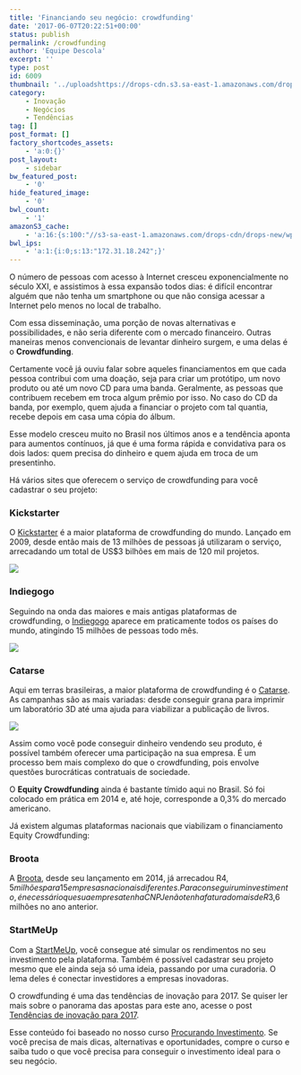 ```yaml
---
title: 'Financiando seu negócio: crowdfunding'
date: '2017-06-07T20:22:51+00:00'
status: publish
permalink: /crowdfunding
author: 'Equipe Descola'
excerpt: ''
type: post
id: 6009
thumbnail: '../uploadshttps://drops-cdn.s3.sa-east-1.amazonaws.com/drops-new/wp-content/uploads/2017/06/07201906/crowdfunding-150x150.png'
category:
    - Inovação
    - Negócios
    - Tendências
tag: []
post_format: []
factory_shortcodes_assets:
    - 'a:0:{}'
post_layout:
    - sidebar
bw_featured_post:
    - '0'
hide_featured_image:
    - '0'
bwl_count:
    - '1'
amazonS3_cache:
    - 'a:16:{s:100:"//s3-sa-east-1.amazonaws.com/drops-cdn/drops-new/wp-content/uploads/2017/06/07192149/kickstarter.png";i:6014;s:109:"//s3-sa-east-1.amazonaws.com/drops-cdn/drops-new/wp-content/uploads/2017/06/07192149/kickstarter-1024x821.png";i:6014;s:62:"//descola.org/drops/wp-content/uploads/2017/06/kickstarter.png";i:6014;s:71:"//descola.org/drops/wp-content/uploads/2017/06/kickstarter-1024x821.png";i:6014;s:98:"//s3-sa-east-1.amazonaws.com/drops-cdn/drops-new/wp-content/uploads/2017/06/07192210/indiegogo.png";i:6015;s:107:"//s3-sa-east-1.amazonaws.com/drops-cdn/drops-new/wp-content/uploads/2017/06/07192210/indiegogo-1024x694.png";i:6015;s:60:"//descola.org/drops/wp-content/uploads/2017/06/indiegogo.png";i:6015;s:69:"//descola.org/drops/wp-content/uploads/2017/06/indiegogo-1024x694.png";i:6015;s:96:"//s3-sa-east-1.amazonaws.com/drops-cdn/drops-new/wp-content/uploads/2017/06/07192232/catarse.png";i:6016;s:105:"//s3-sa-east-1.amazonaws.com/drops-cdn/drops-new/wp-content/uploads/2017/06/07192232/catarse-1024x562.png";i:6016;s:58:"//descola.org/drops/wp-content/uploads/2017/06/catarse.png";i:6016;s:67:"//descola.org/drops/wp-content/uploads/2017/06/catarse-1024x562.png";i:6016;s:97:"//s3-sa-east-1.amazonaws.com/drops-cdn/drops-new/wp-content/uploads/2017/06/07192458/catarse1.png";i:6018;s:106:"//s3-sa-east-1.amazonaws.com/drops-cdn/drops-new/wp-content/uploads/2017/06/07192458/catarse1-1024x746.png";i:6018;s:59:"//descola.org/drops/wp-content/uploads/2017/06/catarse1.png";i:6018;s:68:"//descola.org/drops/wp-content/uploads/2017/06/catarse1-1024x746.png";i:6018;}'
bwl_ips:
    - 'a:1:{i:0;s:13:"172.31.18.242";}'
---
```

O número de pessoas com acesso à Internet cresceu exponencialmente no século XXI, e assistimos à essa expansão todos dias: é difícil encontrar alguém que não tenha um smartphone ou que não consiga acessar a Internet pelo menos no local de trabalho.

Com essa disseminação, uma porção de novas alternativas e possibilidades, e não seria diferente com o mercado financeiro. Outras maneiras menos convencionais de levantar dinheiro surgem, e uma delas é o **Crowdfunding**.

Certamente você já ouviu falar sobre aqueles financiamentos em que cada pessoa contribui com uma doação, seja para criar um protótipo, um novo produto ou até um novo CD para uma banda. Geralmente, as pessoas que contribuem recebem em troca algum prêmio por isso. No caso do CD da banda, por exemplo, quem ajuda a financiar o projeto com tal quantia, recebe depois em casa uma cópia do álbum.

Esse modelo cresceu muito no Brasil nos últimos anos e a tendência aponta para aumentos contínuos, já que é uma forma rápida e convidativa para os dois lados: quem precisa do dinheiro e quem ajuda em troca de um presentinho.

Há vários sites que oferecem o serviço de crowdfunding para você cadastrar o seu projeto:

### Kickstarter

O [Kickstarter](https://www.kickstarter.com/) é a maior plataforma de crowdfunding do mundo. Lançado em 2009, desde então mais de 13 milhões de pessoas já utilizaram o serviço, arrecadando um total de US$3 bilhões em mais de 120 mil projetos.

[![](https://descola.org/drops/wp-content/uploads/2017/06/kickstarter-1024x821.png)](https://www.kickstarter.com/)

### Indiegogo

Seguindo na onda das maiores e mais antigas plataformas de crowdfunding, o [Indiegogo](https://www.indiegogo.com/) aparece em praticamente todos os países do mundo, atingindo 15 milhões de pessoas todo mês.

[![](https://descola.org/drops/wp-content/uploads/2017/06/indiegogo-1024x694.png)](https://www.indiegogo.com/)

### Catarse

Aqui em terras brasileiras, a maior plataforma de crowdfunding é o [Catarse](https://www.catarse.me/). As campanhas são as mais variadas: desde conseguir grana para imprimir um laboratório 3D até uma ajuda para viabilizar a publicação de livros.

[![](https://descola.org/drops/wp-content/uploads/2017/06/catarse1-1024x746.png)](https://www.catarse.me/)

Assim como você pode conseguir dinheiro vendendo seu produto, é possível também oferecer uma participação na sua empresa. É um processo bem mais complexo do que o crowdfunding, pois envolve questões burocráticas contratuais de sociedade.

O **Equity Crowdfunding** ainda é bastante tímido aqui no Brasil. Só foi colocado em prática em 2014 e, até hoje, corresponde a 0,3% do mercado americano.

Já existem algumas plataformas nacionais que viabilizam o financiamento Equity Crowdfunding:

### Broota

A [Broota](https://www.broota.com.br/), desde seu lançamento em 2014, já arrecadou R$4,5 milhões para 15 empresas nacionais diferentes. Para conseguir um investimento, é necessário que sua empresa tenha CNPJ e não tenha faturado mais de R$3,6 milhões no ano anterior.

### StartMeUp

Com a [StartMeUp](https://www.startmeup.com.br/), você consegue até simular os rendimentos no seu investimento pela plataforma. Também é possível cadastrar seu projeto mesmo que ele ainda seja só uma ideia, passando por uma curadoria. O lema deles é conectar investidores a empresas inovadoras.

O crowdfunding é uma das tendências de inovação para 2017. Se quiser ler mais sobre o panorama das apostas para este ano, acesse o post [Tendências de inovação para 2017](https://descola.org/drops/tendencias-de-inovacao-para-2017/).

Esse conteúdo foi baseado no nosso curso [Procurando Investimento](https://descola.org/curso/procurando-investimento). Se você precisa de mais dicas, alternativas e oportunidades, compre o curso e saiba tudo o que você precisa para conseguir o investimento ideal para o seu negócio.